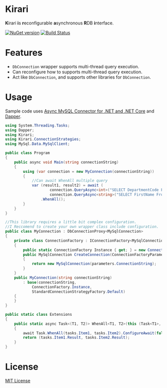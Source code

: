 # Kirari
**K**irari **i**s **r**econfigurable **a**synchronous **R**DB **i**nterface.

[![NuGet version](https://badge.fury.io/nu/Kirari.svg)](https://www.nuget.org/packages/Kirari/)
[![Build Status](https://dev.azure.com/hosomichi/Kirari/_apis/build/status/hosomichi.Kirari?branchName=master)](https://dev.azure.com/hosomichi/Kirari/_build/latest?definitionId=1?branchName=master)

# Features
- `DbConnection` wrapper supports multi-thread query execution.
- Can reconfigure how to supports multi-thread query execution.
- Act like `DbConnection`, and supports other libraries for `DbConnection`.

# Usage
Sample code uses [Async MySQL Connector for .NET and .NET Core](https://github.com/mysql-net/MySqlConnector) and [Dapper](https://github.com/StackExchange/Dapper).

```csharp
using System.Threading.Tasks;
using Dapper;
using Kirari;
using Kirari.ConnectionStrategies;
using MySql.Data.MySqlClient;

public class Program
{
    public async void Main(string connectionString)
    {
        using (var connection = new MyConnection(connectionString))
        {
            //Can await WhenAll multiple query
            var (result1, result2) = await (
                    connection.QueryAsync<int>("SELECT DepartmentCode FROM Department"),
                    connection.QueryAsync<string>("SELECT FirstName From Employee"))
                .WhenAll();
        }
    }
}

//This library requires a little bit complex configuration.
//I Reccomend to create your own wrapper class include configuration.
public class MyConnection : DbConnectionProxy<MySqlConnection>
{
    private class ConnectionFactory : IConnectionFactory<MySqlConnection>
    {
        public static ConnectionFactory Instance { get; } = new ConnectionFactory();
        public MySqlConnection CreateConnection(ConnectionFactoryParameters parameters)
        {
            return new MySqlConnection(parameters.ConnectionString);
        }
    }
    public MyConnection(string connectionString)
        : base(connectionString,
            ConnectionFactory.Instance,
            StandardConnectionStrategyFactory.Default)
    {
    }
}

public static class Extensions
{
    public static async Task<(T1, T2)> WhenAll<T1, T2>(this (Task<T1>, Task<T2>) tasks)
    {
        await Task.WhenAll(tasks.Item1, tasks.Item2).ConfigureAwait(false);
        return (tasks.Item1.Result, tasks.Item2.Result);
    }
}
```

# License
[MIT License](LICENSE)